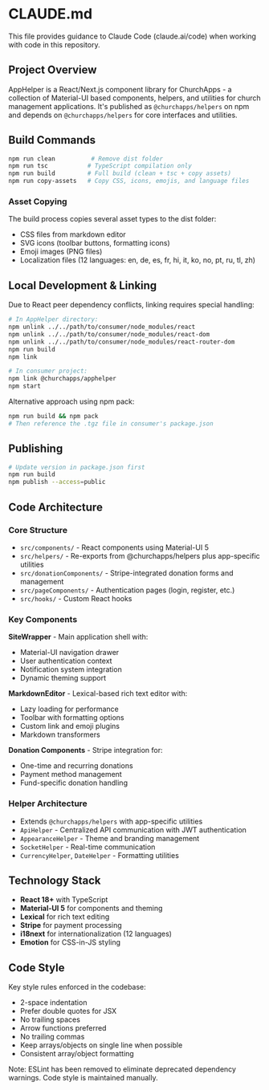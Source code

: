 # CLAUDE.md

This file provides guidance to Claude Code (claude.ai/code) when working with code in this repository.

## Project Overview

AppHelper is a React/Next.js component library for ChurchApps - a collection of Material-UI based components, helpers, and utilities for church management applications. It's published as `@churchapps/helpers` on npm and depends on `@churchapps/helpers` for core interfaces and utilities.

## Build Commands

```bash
npm run clean          # Remove dist folder
npm run tsc           # TypeScript compilation only
npm run build         # Full build (clean + tsc + copy assets)
npm run copy-assets   # Copy CSS, icons, emojis, and language files
```

### Asset Copying
The build process copies several asset types to the dist folder:
- CSS files from markdown editor
- SVG icons (toolbar buttons, formatting icons)
- Emoji images (PNG files)
- Localization files (12 languages: en, de, es, fr, hi, it, ko, no, pt, ru, tl, zh)

## Local Development & Linking

Due to React peer dependency conflicts, linking requires special handling:

```bash
# In AppHelper directory:
npm unlink ../../path/to/consumer/node_modules/react
npm unlink ../../path/to/consumer/node_modules/react-dom  
npm unlink ../../path/to/consumer/node_modules/react-router-dom
npm run build
npm link

# In consumer project:
npm link @churchapps/apphelper
npm start
```

Alternative approach using npm pack:
```bash
npm run build && npm pack
# Then reference the .tgz file in consumer's package.json
```

## Publishing

```bash
# Update version in package.json first
npm run build
npm publish --access=public
```

## Code Architecture

### Core Structure
- `src/components/` - React components using Material-UI 5
- `src/helpers/` - Re-exports from @churchapps/helpers plus app-specific utilities
- `src/donationComponents/` - Stripe-integrated donation forms and management
- `src/pageComponents/` - Authentication pages (login, register, etc.)
- `src/hooks/` - Custom React hooks

### Key Components

**SiteWrapper** - Main application shell with:
- Material-UI navigation drawer
- User authentication context
- Notification system integration
- Dynamic theming support

**MarkdownEditor** - Lexical-based rich text editor with:
- Lazy loading for performance
- Toolbar with formatting options
- Custom link and emoji plugins
- Markdown transformers

**Donation Components** - Stripe integration for:
- One-time and recurring donations
- Payment method management
- Fund-specific donation handling

### Helper Architecture
- Extends `@churchapps/helpers` with app-specific utilities
- `ApiHelper` - Centralized API communication with JWT authentication
- `AppearanceHelper` - Theme and branding management
- `SocketHelper` - Real-time communication
- `CurrencyHelper`, `DateHelper` - Formatting utilities

## Technology Stack

- **React 18+** with TypeScript
- **Material-UI 5** for components and theming
- **Lexical** for rich text editing
- **Stripe** for payment processing
- **i18next** for internationalization (12 languages)
- **Emotion** for CSS-in-JS styling

## Code Style

Key style rules enforced in the codebase:
- 2-space indentation
- Prefer double quotes for JSX
- No trailing spaces
- Arrow functions preferred
- No trailing commas
- Keep arrays/objects on single line when possible
- Consistent array/object formatting

Note: ESLint has been removed to eliminate deprecated dependency warnings. Code style is maintained manually.